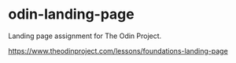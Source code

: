 # odin-landing-page
Landing page assignment for The Odin Project.

https://www.theodinproject.com/lessons/foundations-landing-page